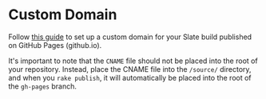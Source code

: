 # Custom Domain

Follow [this guide](https://help.github.com/articles/setting-up-a-custom-domain-with-github-pages/) to set up a custom domain for your Slate build published on GitHub Pages (github.io).  

It's important to note that the `CNAME` file should not be placed into the root of your repository.  Instead, place the CNAME file into the `/source/` directory, and when you `rake publish`, it will automatically be placed into the root of the `gh-pages` branch.